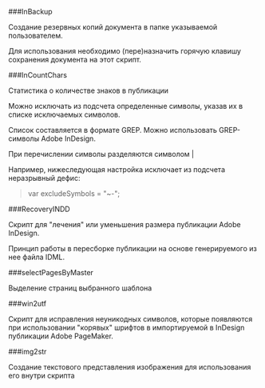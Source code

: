 ###InBackup

Создание резервных копий документа в папке указываемой пользователем.

Для использования необходимо (пере)назначить горячую клавишу сохранения документа на этот скрипт.

###InCountChars

Статистика о количестве знаков в публикации

Можно исключать из подсчета определенные символы, указав их в списке исключаемых символов.

Список составляется в формате GREP. Можно использовать GREP-символы Adobe InDesign.

При перечислении символы разделяются символом |

Например, нижеследующая настройка исключает из подсчета неразрывный дефис:
> var excludeSymbols = "~-";

###RecoveryINDD

Скрипт для "лечения" или уменьшения размера публикации Adobe InDesign.

Принцип работы в пересборке публикации на основе генерируемого из нее файла IDML.

###selectPagesByMaster

Выделение страниц выбранного шаблона

###win2utf

Скрипт для исправления неуникодных символов, которые появляются при использовании "корявых" шрифтов в импортируемой в InDesign публикации Adobe PageMaker.

###img2str

Создание текстового представления изображения для использования его внутри скрипта
